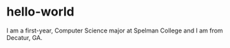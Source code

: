 # hello-world
I am a first-year, Computer Science major at Spelman College and I am from Decatur, GA.

